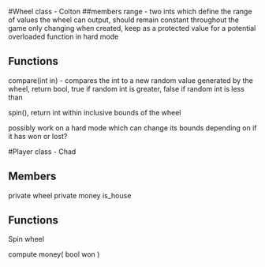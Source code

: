 
#Wheel class - Colton
##members
range - two ints which define the range of values the wheel can output, should remain constant throughout the game only changing when created, keep as a protected value for a potential overloaded function in hard mode

## Functions
compare(int in) - compares the int to a new random value generated by the wheel, return bool, true if random int is greater, false if random int is less than

spin(), return int within inclusive bounds of the wheel

possibly work on a hard mode which can change its bounds depending on if it has won or lost?

#Player class - Chad
## Members
private wheel
private money
is_house

## Functions

Spin wheel

compute money( bool won )

